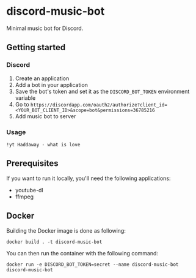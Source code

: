 # discord-music-bot

Minimal music bot for Discord.


## Getting started

### Discord

1. Create an application
2. Add a bot in your application
3. Save the bot's token and set it as the `DISCORD_BOT_TOKEN` environment variable
4. Go to `https://discordapp.com/oauth2/authorize?client_id=<YOUR_BOT_CLIENT_ID>&scope=bot&permissions=36785216`
5. Add music bot to server


### Usage

```
!yt Haddaway - what is love
```


## Prerequisites

If you want to run it locally, you'll need the following applications:
- youtube-dl
- ffmpeg


## Docker

Building the Docker image is done as following:

```
docker build . -t discord-music-bot
```

You can then run the container with the following command:

```
docker run -e DISCORD_BOT_TOKEN=secret --name discord-music-bot discord-music-bot
```